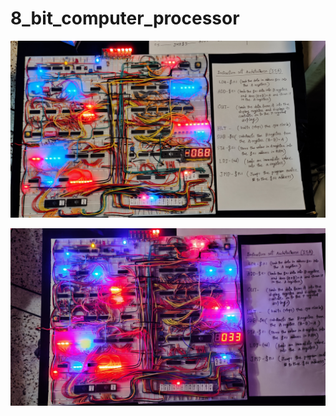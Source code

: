 # 8_bit_computer_processor

![pic0](https://github.com/araf-israk/8_bit_computer_processor/blob/master/pic/IMG20250607221409.jpg?raw=true)

![pic1](https://github.com/araf-israk/8_bit_computer_processor/blob/master/pic/IMG20250607221728.jpg?raw=true)